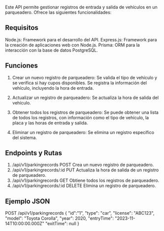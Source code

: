 Este API permite gestionar registros de entrada y salida de vehículos en un parqueadero. Ofrece las siguientes funcionalidades:

## Requisitos
Node.js: Framework para el desarrollo del API.
Express.js: Framework para la creación de aplicaciones web con Node.js.
Prisma: ORM para la interacción con la base de datos PostgreSQL.

## Funciones

  1. Crear un nuevo registro de parqueadero:
     Se valida el tipo de vehículo y se verifica si hay cupos disponibles.
     Se registra la información del vehículo, incluyendo la hora de entrada.
     
  2. Actualizar un registro de parqueadero:
     Se actualiza la hora de salida del vehículo.
     
  3. Obtener todos los registros de parqueadero:
     Se puede obtener una lista de todos los registros, con información como el tipo de vehículo, la placa y las horas de entrada y salida.
     
  4. Eliminar un registro de parqueadero:
     Se elimina un registro específico del sistema.

## Endpoints y Rutas

  1. /api/v1/parkingrecords	POST	Crea un nuevo registro de parqueadero.
  2. /api/v1/parkingrecords/:id	PUT	Actualiza la hora de salida de un registro de parqueadero.
  3. /api/v1/parkingrecords	GET	Obtiene todos los registros de parqueadero.
  4. /api/v1/parkingrecords/:id	DELETE	Elimina un registro de parqueadero.

## Ejemplo JSON
POST /api/v1/parkingrecords
{
  "id":"1",
  "type": "car",
  "license": "ABC123",
  "model": "Toyota Corolla",
  "year": 2020,
  "entryTime": "2023-11-14T10:00:00.000Z"
  "exitTime": null
}

